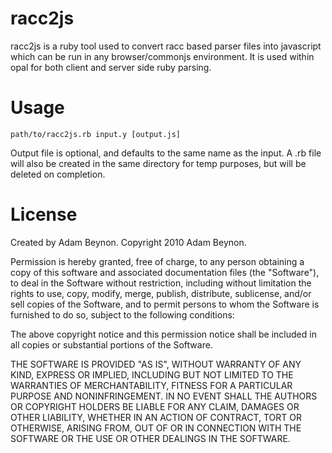 racc2js
=======

racc2js is a ruby tool used to convert racc based parser files into javascript
which can be run in any browser/commonjs environment. It is used within opal for
both client and server side ruby parsing.

Usage
=====

    path/to/racc2js.rb input.y [output.js]

Output file is optional, and defaults to the same name as the input. A .rb file
will also be created in the same directory for temp purposes, but will be
deleted on completion.

License
=======

Created by Adam Beynon.
Copyright 2010 Adam Beynon.

Permission is hereby granted, free of charge, to any person obtaining a copy
of this software and associated documentation files (the "Software"), to deal
in the Software without restriction, including without limitation the rights
to use, copy, modify, merge, publish, distribute, sublicense, and/or sell
copies of the Software, and to permit persons to whom the Software is
furnished to do so, subject to the following conditions:

The above copyright notice and this permission notice shall be included in
all copies or substantial portions of the Software.

THE SOFTWARE IS PROVIDED "AS IS", WITHOUT WARRANTY OF ANY KIND, EXPRESS OR
IMPLIED, INCLUDING BUT NOT LIMITED TO THE WARRANTIES OF MERCHANTABILITY,
FITNESS FOR A PARTICULAR PURPOSE AND NONINFRINGEMENT. IN NO EVENT SHALL THE
AUTHORS OR COPYRIGHT HOLDERS BE LIABLE FOR ANY CLAIM, DAMAGES OR OTHER
LIABILITY, WHETHER IN AN ACTION OF CONTRACT, TORT OR OTHERWISE, ARISING FROM,
OUT OF OR IN CONNECTION WITH THE SOFTWARE OR THE USE OR OTHER DEALINGS IN
THE SOFTWARE.


